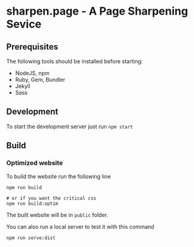# sharpen.page - A Page Sharpening Sevice

## Prerequisites
The following tools should be installed before starting:
* NodeJS, npm
* Ruby, Gem, Bundler
* Jekyll
* Sass

## Development
To start the development server just run  `npm start`

## Build

### Optimized website
To build the website run the following line

```
npm run build

# or if you want the critical css
npm run build:optim
```
The built website will be in `public` folder.

You can also run a local server to test it with this command
```
npm run serve:dist
```
